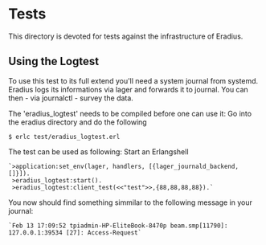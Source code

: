 # Tests

This directory is devoted for tests against the infrastructure of Eradius.

## Using the Logtest

To use this test to its full extend you'll need a system journal from systemd.
Eradius logs its informations via lager and forwards it to journal.
You can then - via journalctl - survey the data.

The 'eradius_logtest' needs to be compiled before one can use it:
Go into the eradius directory and do the following

  `$ erlc test/eradius_logtest.erl`

The test can be used as following:
Start an Erlangshell

    `>application:set_env(lager, handlers, [{lager_journald_backend, []}]).
     >eradius_logtest:start().
     >eradius_logtest:client_test(<<"test">>,{88,88,88,88}).`
     
You now should find something simmilar to the following message in your journal:

    `Feb 13 17:09:52 tpiadmin-HP-EliteBook-8470p beam.smp[11790]: 127.0.0.1:39534 [27]: Access-Request`